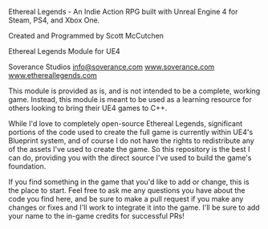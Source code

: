 Ethereal Legends - An Indie Action RPG built with Unreal Engine 4 for Steam, PS4, and Xbox One.

Created and Programmed by Scott McCutchen

Ethereal Legends Module for UE4

Soverance Studios
info@soverance.com
www.soverance.com
www.ethereallegends.com

This module is provided as is, and is not intended to be a complete, working game. Instead, this module is meant to be used as a learning resource for others looking to bring their UE4 games to C++.

While I'd love to completely open-source Ethereal Legends, significant portions of the code used to create the full game is currently within UE4's Blueprint system, and of course I do not have the rights to redistribute any of the assets I've used to create the game. So this repository is the best I can do, providing you with the direct source I've used to build the game's foundation.

If you find something in the game that you'd like to add or change, this is the place to start. Feel free to ask me any questions you have about the code you find here, and be sure to make a pull request if you make any changes or fixes and I'll work to integrate it into the game. I'll be sure to add your name to the in-game credits for successful PRs!
